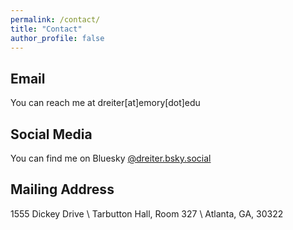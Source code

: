 ```yaml
---
permalink: /contact/
title: "Contact"
author_profile: false
---
```


## Email
You can reach me at dreiter[at]emory[dot]edu

## Social Media
You can find me on Bluesky [@dreiter.bsky.social](https://bsky.app/profile/dreiter.bsky.social)

## Mailing Address
1555 Dickey Drive \\
Tarbutton Hall, Room 327 \\
Atlanta, GA, 30322

